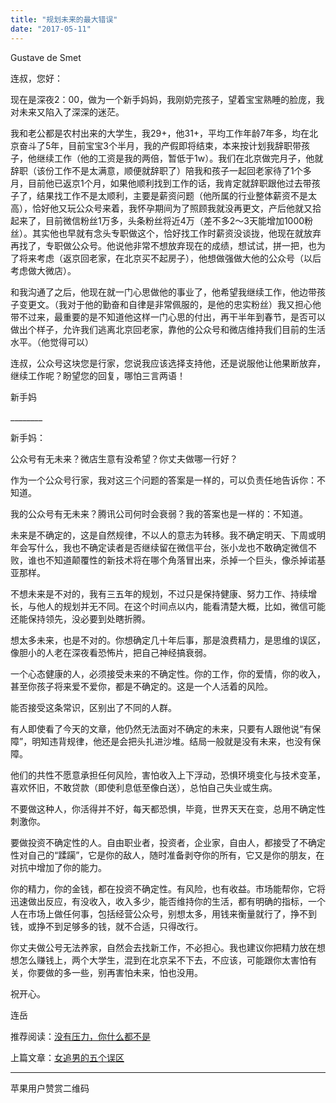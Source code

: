 ```yaml
---
title: "规划未来的最大错误"
date: "2017-05-11"
---
```


Gustave de Smet

连叔，您好：

现在是深夜2：00，做为一个新手妈妈，我刚奶完孩子，望着宝宝熟睡的脸庞，我对未来又陷入了深深的迷茫。

我和老公都是农村出来的大学生，我29+，他31+，平均工作年龄7年多，均在北京奋斗了5年，目前宝宝3个半月，我的产假即将结束，本来按计划我辞职带孩子，他继续工作（他的工资是我的两倍，暂低于1w）。我们在北京做完月子，他就辞职（该份工作不是太满意，顺便就辞职了）陪我和孩子一起回老家待了1个多月，目前他已返京1个月，如果他顺利找到工作的话，我肯定就辞职跟他过去带孩子了，结果找工作不是太顺利，主要是薪资问题（他所属的行业整体薪资不是太高），恰好他又玩公众号来着，我怀孕期间为了照顾我就没再更文，产后他就又拾起来了，目前微信粉丝1万多，头条粉丝将近4万（差不多2～3天能增加1000粉丝）。其实他也早就有念头专职做这个，恰好找工作时薪资没谈拢，他现在就放弃再找了，专职做公众号。他说他非常不想放弃现在的成绩，想试试，拼一把，也为了将来考虑（返京回老家，在北京买不起房子），他想做强做大他的公众号（以后考虑做大微店）。

和我沟通了之后，他现在就一门心思做他的事业了，他希望我继续工作，他边带孩子变更文。（我对于他的勤奋和自律是非常佩服的，是他的忠实粉丝）我又担心他带不过来，最重要的是不知道他这样一门心思的付出，再干半年到春节，是否可以做出个样子，允许我们逃离北京回老家，靠他的公众号和微店维持我们目前的生活水平。（他觉得可以）

连叔，公众号这块您是行家，您说我应该选择支持他，还是说服他让他果断放弃，继续工作呢？盼望您的回复，哪怕三言两语！

新手妈

\_\_\_\_\_\_\_\_

新手妈：

公众号有无未来？微店生意有没希望？你丈夫做哪一行好？

作为一个公众号行家，我对这三个问题的答案是一样的，可以负责任地告诉你：不知道。

我的公众号有无未来？腾讯公司何时会衰弱？我的答案也是一样的：不知道。

未来是不确定的，这是自然规律，不以人的意志为转移。我不确定明天、下周或明年会写什么，我也不确定读者是否继续留在微信平台，张小龙也不敢确定微信不败，谁也不知道颠覆性的新技术将在哪个角落冒出来，杀掉一个巨头，像杀掉诺基亚那样。

不想未来是不对的，我有三五年的规划，不过只是保持健康、努力工作、持续增长，与他人的规划并无不同。在这个时间点以内，能看清楚大概，比如，微信可能还能保持领先，没必要到处瞎折腾。

想太多未来，也是不对的。你想确定几十年后事，那是浪费精力，是思维的误区，像胆小的人老在深夜看恐怖片，把自己神经搞衰弱。

一个心态健康的人，必须接受未来的不确定性。你的工作，你的爱情，你的收入，甚至你孩子将来爱不爱你，都是不确定的。这是一个人活着的风险。

能否接受这条常识，区别出了不同的人群。

有人即使看了今天的文章，他仍然无法面对不确定的未来，只要有人跟他说“有保障”，明知违背规律，他还是会把头扎进沙堆。结局一般就是没有未来，也没有保障。

他们的共性不愿意承担任何风险，害怕收入上下浮动，恐惧环境变化与技术变革，喜欢怀旧，不敢贷款（即使利息低至像白送），总怕自己失业或生病。

不要做这种人，你活得并不好，每天都恐惧，毕竟，世界天天在变，总用不确定性刺激你。

要做投资不确定性的人。自由职业者，投资者，企业家，自由人，都接受了不确定性对自己的“蹂躏”，它是你的敌人，随时准备剥夺你的所有，它又是你的朋友，在对抗中增加了你的能力。

你的精力，你的金钱，都在投资不确定性。有风险，也有收益。市场能帮你，它将迅速做出反应，有没收入，收入多少，能否维持你的生活，都有明确的指标，一个人在市场上做任何事，包括经营公众号，别想太多，用钱来衡量就行了，挣不到钱，或挣不到足够多的钱，就不合适，只得改行。

你丈夫做公号无法养家，自然会去找新工作，不必担心。我也建议你把精力放在想想怎么赚钱上，两个大学生，混到在北京呆不下去，不应该，可能跟你太害怕有关，你要做的多一些，别再害怕未来，怕也没用。

祝开心。

连岳

推荐阅读：[没有压力，你什么都不是](http://mp.weixin.qq.com/s?__biz=MjM5NDU0Mjk2MQ==&mid=2651622921&idx=1&sn=c49687a40611eb41e83651badd7c4797&chksm=bd7e0a178a09830151c21d3f52c9839ad0bcee5e789f957dfe562c4d21647c6cd0e1456d2afa&scene=21#wechat_redirect)

上篇文章：[女追男的五个误区](http://mp.weixin.qq.com/s?__biz=MjM5NDU0Mjk2MQ==&mid=2651623036&idx=1&sn=be3eabd697a569c84f90ec956d9e2457&chksm=bd7e0a628a09837436fded4447bb0805353a48af34bbf36d852c0ab00f2b0a04a82816024e27&scene=21#wechat_redirect)

* * *

苹果用户赞赏二维码
